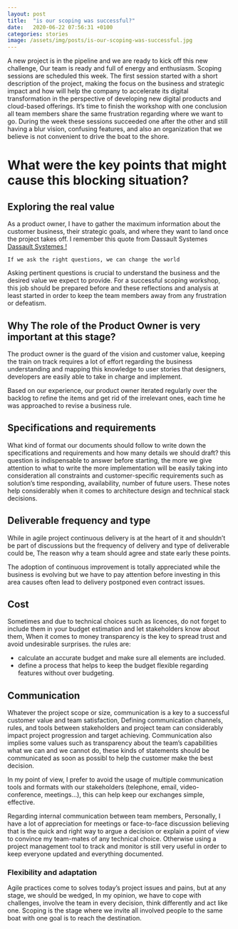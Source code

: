 ```yaml
---
layout: post
title:  "is our scoping was successful?"
date:   2020-06-22 07:56:31 +0100
categories: stories
image: /assets/img/posts/is-our-scoping-was-successful.jpg
---
```

A new project is in the pipeline and we are ready to kick off this new challenge, Our team is ready and full of energy
and enthusiasm. Scoping sessions are scheduled this week.
The first session started with a short description of the project, making the focus on the business and strategic
impact and how will help the company to accelerate its digital transformation in the perspective of developing
new digital products and cloud-based offerings. It’s time to finish the workshop with one conclusion all team members
share the same frustration regarding where we want to go.
During the week these sessions succeeded one after the other and still having a blur vision, confusing features, and also
an organization that we believe is not convenient to drive the boat to the shore.
 
# What were the key points that might cause this blocking situation?

## Exploring the real value
As a product owner, I have to gather the maximum information about the customer business, their strategic goals, and 
where they want to land once the project takes off. I remember this quote from Dassault Systemes [Dassault Systemes !](http://3ds.com)
>
    If we ask the right questions, we can change the world
    
Asking pertinent questions is crucial to understand the business and the desired value we expect to provide. For a 
successful scoping workshop, this job should be prepared before and these reflections and analysis at least started
in order to keep the team members away from any frustration or defeatism.
 
## Why The role of the Product Owner is very important at this stage?
The product owner is the guard of the vision and customer value, keeping the train on track requires a lot of effort 
regarding the business understanding and mapping this knowledge to user stories that designers, developers are easily
able to take in charge and implement.

Based on our experience, our product owner iterated regularly over the backlog to refine the items and get rid of 
the irrelevant ones, each time he was approached to revise a business rule.
 
## Specifications and requirements
What kind of format our documents should follow to write down the specifications and requirements and how many details
we should draft? this question is indispensable to answer before starting, the more we give attention to what to write
the more implementation will be easily taking into consideration all constraints and customer-specific requirements
such as solution’s time responding, availability, number of future users. These notes help considerably when it comes
to architecture design and technical stack decisions.
    
## Deliverable frequency and type
While in agile project continuous delivery is at the heart of it and shouldn’t be part of discussions but the frequency
of delivery and type of deliverable could be, The reason why a team should agree and state early these points.

The adoption of continuous improvement is totally appreciated while the business is evolving but we have to pay attention 
before investing in this area causes often lead to delivery postponed even contract issues.
 
## Cost
Sometimes and due to technical choices such as licences, do not forget to include them in your budget estimation and
 let stakeholders know about them, When it comes to money transparency is the key to spread trust and avoid
  undesirable surprises. the rules are:

* calculate an accurate budget and make sure all elements are included.
* define a process that helps to keep the budget flexible regarding features without over budgeting.

## Communication
Whatever the project scope or size, communication is a key to a successful customer value and team satisfaction, Defining
communication channels, rules, and tools between stakeholders and project team can considerably impact project 
progression and target achieving. Communication also implies some values such as transparency about the team’s 
capabilities what we can and we cannot do, these kinds of statements should be communicated as soon as possibl
to help the customer make the best decision.

In my point of view, I prefer to avoid the usage of multiple communication tools and formats with our 
stakeholders (telephone, email, video-conference, meetings…), this can help keep our exchanges simple, effective.

Regarding internal communication between team members, Personally, I have a lot of appreciation for meetings
or face-to-face discussion believing that is the quick and right way to argue a decision or explain a point of view 
to convince my team-mates of any technical choice. Otherwise using a project management tool to track and monitor
is still very useful in order to keep everyone updated and everything documented.
   
### Flexibility and adaptation
Agile practices come to solves today’s project issues and pains, but at any stage, we should be wedged, In my opinion, we have
to cope with challenges, involve the team in every decision, think differently and act like one. Scoping is the stage
where we invite all involved people to the same boat with one goal is to reach the destination.
     
 

 

